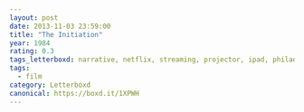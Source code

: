 ```yaml
---
layout: post 
date: 2013-11-03 23:59:00
title: "The Initiation"
year: 1984
rating: 0.3
tags_letterboxd: narrative, netflix, streaming, projector, ipad, philadelphia, Leah
tags:
  - film
category: Letterboxd
canonical: https://boxd.it/1XPWH
---
```

